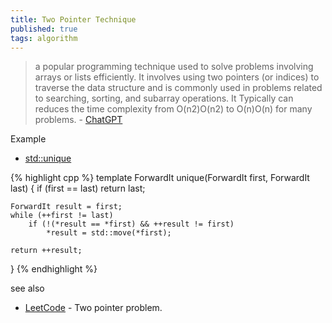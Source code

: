 ```yaml
---
title: Two Pointer Technique
published: true
tags: algorithm
---
```

> a popular programming technique used  to solve problems involving arrays or lists efficiently. It involves using two pointers (or indices) to traverse the data structure and is commonly used in problems related to searching, sorting, and subarray operations. It Typically can reduces the time complexity from O(n2)O(n2) to O(n)O(n) for many problems. - [ChatGPT](https://chatgpt.com/share/673a4e0a-63e8-800d-9cdd-0205872b9087)

Example
- [std::unique](https://en.cppreference.com/w/cpp/algorithm/unique)


{% highlight cpp %}
template<class ForwardIt>
ForwardIt unique(ForwardIt first, ForwardIt last)
{
    if (first == last)
        return last;
 
    ForwardIt result = first;
    while (++first != last)
        if (!(*result == *first) && ++result != first)
            *result = std::move(*first);
 
    return ++result;
}
{% endhighlight %}

see also
- [LeetCode](https://leetcode.com/problem-list/two-pointers/) - Two pointer problem.
